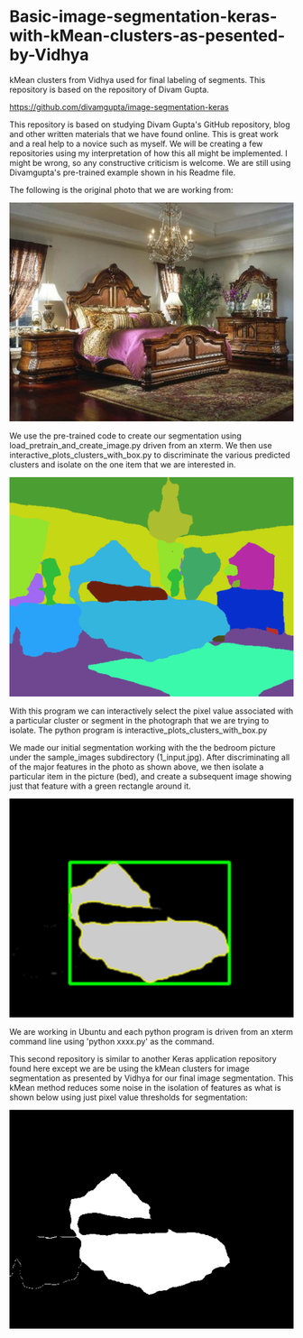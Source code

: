 # Basic-image-segmentation-keras-with-kMean-clusters-as-pesented-by-Vidhya
kMean clusters from Vidhya used for final labeling of segments. This repository is based on the repository of Divam Gupta.

https://github.com/divamgupta/image-segmentation-keras

This repository is based on studying Divam Gupta's GitHub repository, blog and other written materials that we have found online. This is great work and a real help to a novice such as myself. We will be creating a few repositories using my interpretation of how this all might be implemented. I might be wrong, so any constructive criticism is welcome. We are still using Divamgupta's pre-trained example shown in his Readme file. 

The following is the original photo that we are working from:

![Image](1_input.jpg)

We use the pre-trained code to create our segmentation using load_pretrain_and_create_image.py driven from an xterm. We then use interactive_plots_clusters_with_box.py to discriminate the various predicted clusters and isolate on the one item that we are interested in. 

![Image](cluster_pic.png)

With this program we can interactively select the pixel value associated with a particular cluster or segment in the photograph that we are trying to isolate. The python program is interactive_plots_clusters_with_box.py 

We made our initial segmentation working with the the bedroom picture under the sample_images subdirectory (1_input.jpg). After discriminating all of the major features in the photo as shown above, we then isolate a particular item in the picture (bed), and create a subsequent image showing just that feature with a green rectangle around it. 


![Image](bed_cluster_labels_box.png)

We are working in Ubuntu and each python program is driven from an xterm command line using 'python xxxx.py' as the command. 

This second repository is similar to another Keras application repository found here except we are be using the kMean clusters for image segmentation as presented by Vidhya for our final image segmentation. This kMean method reduces some noise in the isolation of features as what is shown below using just pixel value thresholds for segmentation:

![Image](bed_nocluster_labels.png)




